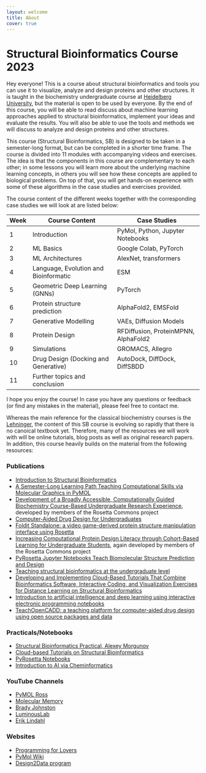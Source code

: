 ```yaml
---
layout: welcome
title: About
cover: true
---
```


# Structural Bioinformatics Course 2023

Hey everyone! This is a course about structural bioinformatics and tools you can use it to visualize, analyze and design proteins and other structures. It is taught in the biochemistry undergraduate course at [Heidelberg University](https://www.uni-heidelberg.de/en), but the material is open to be used by everyone. By the end of this course, you will be able to read discuss about machine learning approaches applied to structural bioinformatics, implement your ideas and evaluate the results. You will also be able to use the tools and methods we will discuss to analyze and design proteins and other structures.

This course (Structural Bioinformatics, SB) is designed to be taken in a semester-long format, but can be completed in a shorter time frame. The course is divided into 11 modules with accompanying videos and exercises. The idea is that the components in this course are complementary to each other; in some lessons you will learn more about the underlying machine learning concepts, in others you will see how these concepts are applied to biological problems. On top of that, you will get hands-on experience with some of these algorithms in the case studies and exercises provided.

The course content of the different weeks together with the corresponding case studies we will look at are listed below:

| Week 	| Course Content                            | Case Studies                        	|
|------	|------------------------------------------	|-------------------------------------	|
| 1    	| Introduction                             	| PyMol, Python, Jupyter Notebooks    	|
| 2    	| ML Basics                             	| Google Colab, PyTorch               	|
| 3    	| ML Architectures                         	| AlexNet, transformers              	|
| 4    	| Language, Evolution and Bioinformatic     | ESM                                   |
| 5    	| Geometric Deep Learning (GNNs)            | PyTorch                           	|
| 6    	| Protein structure prediction              | AlphaFold2, EMSFold             	    |
| 7    	| Generative Modelling                      | VAEs, Diffusion Models           	    |
| 8    	| Protein Design                           	| RFDiffusion, ProteinMPNN, AlphaFold2  |
| 9    	| Simulations                               | GROMACS, Allegro                      |
| 10   	| Drug Design (Docking and Generative)      | AutoDock, DiffDock, DiffSBDD          |
| 11   	| Further topics and conclusion             |                                   	|

I hope you enjoy the course! In case you have any questions or feedback (or find any mistakes in the material), please feel free to contact me.

Whereas the main reference for the classical biochemistry courses is the [Lehninger](https://www.macmillanlearning.com/college/ca/product/Lehninger-Principles-of-Biochemistry/p/1319228003), the content of this SB course is evolving so rapidly that there is no canoical textbook yet. Therefore, many of the resources we will work with will be online tutorials, blog posts as well as original research papers. In addition, this course heavily builds on the material from the following resources:

### Publications
- [Introduction to Structural Bioinformatics](https://research.vu.nl/en/publications/preface-to-introduction-to-structural-bioinformatics)
- [A Semester-Long Learning Path Teaching Computational Skills via Molecular Graphics in PyMOL](https://meridian.allenpress.com/the-biophysicist/article/3/2/106/489572/A-Semester-Long-Learning-Path-Teaching)
- [Development of a Broadly Accessible, Computationally Guided Biochemistry Course-Based Undergraduate Research Experience](https://pubs.acs.org/doi/10.1021/acs.jchemed.0c01073?ref=pdf), developed by members of the Rosetta Commons project
- [Computer-Aided Drug Design for Undergraduates](https://pubs.acs.org/doi/10.1021/acs.jchemed.8b00712)
- [Foldit Standalone: a video game-derived protein structure manipulation interface using Rosetta](https://academic.oup.com/bioinformatics/article/33/17/2765/3803439)
- [Increasing Computational Protein Design Literacy through Cohort-Based Learning for Undergraduate Students](https://pubs.acs.org/doi/10.1021/acs.jchemed.2c00500), again developed by members of the Rosetta Commons project
- [PyRosetta Jupyter Notebooks Teach Biomolecular Structure Prediction and Design](https://meridian.allenpress.com/the-biophysicist/article/2/1/108/464092/PyRosetta-Jupyter-Notebooks-Teach-Biomolecular)
- [Teaching structural bioinformatics at the undergraduate level](https://iubmb.onlinelibrary.wiley.com/doi/full/10.1002/bmb.2003.494031060287)
- [Developing and Implementing Cloud-Based Tutorials That Combine Bioinformatics Software, Interactive Coding, and Visualization Exercises for Distance Learning on Structural Bioinformatics](https://pubs.acs.org/doi/10.1021/acs.jchemed.1c00022)
- [Introduction to artificial intelligence and deep learning using interactive electronic programming notebooks](https://onlinelibrary.wiley.com/doi/10.1002/ardp.202200628)
- [TeachOpenCADD: a teaching platform for computer-aided drug design using open source packages and data](https://jcheminf.biomedcentral.com/articles/10.1186/s13321-019-0351-x)

### Practicals/Notebooks
- [Structural Bioinformatics Practical, Alexey Morgunov](https://github.com/alexeymorgunov/structbioinfo)
- [Cloud-based Tutorials on Structural Bioinformatics](https://github.com/pb3lab/ibm3202)
- [PyRosetta Notebooks](https://github.com/RosettaCommons/PyRosetta.notebooks)
- [Introduction to AI via Cheminformatics](https://github.com/kochgroup/intro_pharma_ai)

### YouTube Channels
- [PyMOL Ross](https://www.youtube.com/@pymolross)
- [Molecular Memory](https://www.youtube.com/playlist?list=PLUMhYZpMLtal_Z7to3by2ATHP-cI4ma5X)
- [Brady Johnston](https://www.youtube.com/@BradyJohnston)
- [LuminousLab](https://www.youtube.com/@LuminousLab)
- [Erik Lindahl](https://www.youtube.com/@eriklindahl/playlists)

### Websites
- [Programming for Lovers](https://compeau.cbd.cmu.edu/programming-for-lovers/)
- [PyMol Wiki](https://pymolwiki.org/index.php/Main_Page)
- [Design2Data program](https://d2d.ucdavis.edu/)


